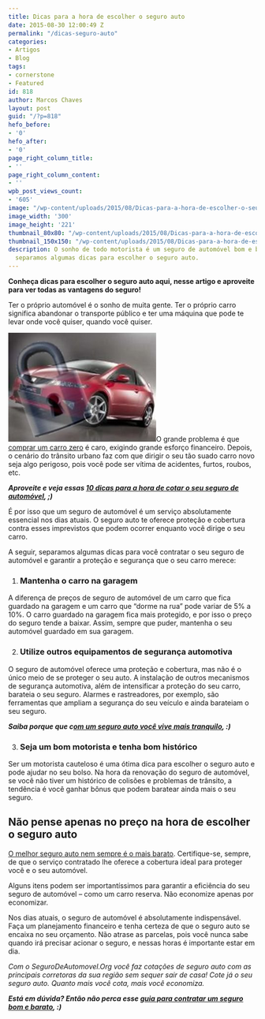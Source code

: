 ```yaml
---
title: Dicas para a hora de escolher o seguro auto
date: 2015-08-30 12:00:49 Z
permalink: "/dicas-seguro-auto"
categories:
- Artigos
- Blog
tags:
- cornerstone
- Featured
id: 818
author: Marcos Chaves
layout: post
guid: "/?p=818"
hefo_before:
- '0'
hefo_after:
- '0'
page_right_column_title:
- ''
page_right_column_content:
- ''
wpb_post_views_count:
- '605'
image: "/wp-content/uploads/2015/08/Dicas-para-a-hora-de-escolher-o-seu-seguro-auto.jpg"
image_width: '300'
image_height: '221'
thumbnail_80x80: "/wp-content/uploads/2015/08/Dicas-para-a-hora-de-escolher-o-seu-seguro-auto-80x80.jpg"
thumbnail_150x150: "/wp-content/uploads/2015/08/Dicas-para-a-hora-de-escolher-o-seu-seguro-auto-150x150.jpg"
description: O sonho de todo motorista é um seguro de automóvel bom e barato, e nós
  separamos algumas dicas para escolher o seguro auto.
---
```


**Conheça dicas para escolher o seguro auto aqui, nesse artigo e aproveite para ver todas as vantagens do seguro!**

Ter o próprio automóvel é o sonho de muita gente. Ter o próprio carro significa abandonar o transporte público e ter uma máquina que pode te levar onde você quiser, quando você quiser.

[<img class="alignleft wp-image-3199 size-medium" title="Dicas para a hora de escolher o seguro auto" src="/wp-content/uploads/2015/08/Dicas-para-a-hora-de-escolher-o-seu-seguro-auto-300x221.jpg" alt="Dicas para a hora de escolher o seguro auto" width="300" height="221" />](/wp-content/uploads/2015/08/Dicas-para-a-hora-de-escolher-o-seu-seguro-auto.jpg)O grande problema é que <a href="/impostos-na-hora-de-comprar-uma-carro-zero" target="_blank">comprar um carro zero</a> é caro, exigindo grande esforço financeiro. Depois, o cenário do trânsito urbano faz com que dirigir o seu tão suado carro novo seja algo perigoso, pois você pode ser vítima de acidentes, furtos, roubos, etc.

_**Aproveite e veja essas <a href="/dicas-cotacao-seguro-auto" target="_blank">10 dicas para a hora de cotar o seu seguro de automóvel</a>, ;)**_

É por isso que um seguro de automóvel é um serviço absolutamente essencial nos dias atuais. O seguro auto te oferece proteção e cobertura contra esses imprevistos que podem ocorrer enquanto você dirige o seu carro.

A seguir, separamos algumas dicas para você contratar o seu seguro de automóvel e garantir a proteção e segurança que o seu carro merece:

  1. ### Mantenha o carro na garagem

A diferença de preços de seguro de automóvel de um carro que fica guardado na garagem e um carro que “dorme na rua” pode variar de 5% a 10%. O carro guardado na garagem fica mais protegido, e por isso o preço do seguro tende a baixar. Assim, sempre que puder, mantenha o seu automóvel guardado em sua garagem.

<ol start="2">
  <li>
    <h3>
      Utilize outros equipamentos de segurança automotiva
    </h3>
  </li>
</ol>

O seguro de automóvel oferece uma proteção e cobertura, mas não é o único meio de se proteger o seu auto. A instalação de outros mecanismos de segurança automotiva, além de intensificar a proteção do seu carro, barateia o seu seguro. Alarmes e rastreadores, por exemplo, são ferramentas que ampliam a segurança do seu veículo e ainda barateiam o seu seguro.

_**Saiba porque que c<a href="/com-um-seguro-auto-voce-vive-mais-tranquilo" target="_blank">om um seguro auto você vive mais tranquilo</a>, :)**_

<ol start="3">
  <li>
    <h3>
      Seja um bom motorista e tenha bom histórico
    </h3>
  </li>
</ol>

Ser um motorista cauteloso é uma ótima dica para escolher o seguro auto e pode ajudar no seu bolso. Na hora da renovação do seguro de automóvel, se você não tiver um histórico de colisões e problemas de trânsito, a tendência é você ganhar bônus que podem baratear ainda mais o seu seguro.

## Não pense apenas no preço na hora de escolher o seguro auto

<a href="/o-melhor-seguro-auto-nem-sempre-e-o-mais-barato" target="_blank">O melhor seguro auto nem sempre é o mais barato</a>. Certifique-se, sempre, de que o serviço contratado lhe oferece a cobertura ideal para proteger você e o seu automóvel.

Alguns itens podem ser importantíssimos para garantir a eficiência do seu seguro de automóvel – como um carro reserva. Não economize apenas por economizar.

Nos dias atuais, o seguro de automóvel é absolutamente indispensável. Faça um planejamento financeiro e tenha certeza de que o seguro auto se encaixa no seu orçamento. Não atrase as parcelas, pois você nunca sabe quando irá precisar acionar o seguro, e nessas horas é importante estar em dia.

_Com o SeguroDeAutomovel.Org você faz cotações de seguro auto com as principais corretoras da sua região sem sequer sair de casa! Cote já o seu seguro auto. Quanto mais você cota, mais você economiza._

_**Está em dúvida? Então não perca esse g<a href="/guia-rapido-para-contratar-um-seguro-bom-e-barato" target="_blank">uia para contratar um seguro bom e barato</a>, :)**_